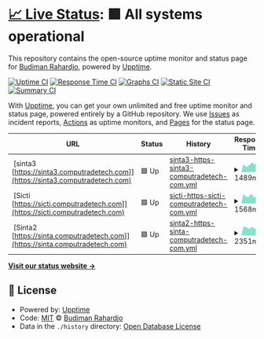 # [📈 Live Status](https://budimanr3101.github.io/uptime): <!--live status--> **🟩 All systems operational**

This repository contains the open-source uptime monitor and status page for [Budiman Rahardjo](https://budimanr3101.github.io/uptime), powered by [Upptime](https://github.com/upptime/upptime).

[![Uptime CI](https://github.com/budimanr3101/uptime/workflows/Uptime%20CI/badge.svg)](https://github.com/budimanr3101/uptime/actions?query=workflow%3A%22Uptime+CI%22)
[![Response Time CI](https://github.com/budimanr3101/uptime/workflows/Response%20Time%20CI/badge.svg)](https://github.com/budimanr3101/uptime/actions?query=workflow%3A%22Response+Time+CI%22)
[![Graphs CI](https://github.com/budimanr3101/uptime/workflows/Graphs%20CI/badge.svg)](https://github.com/budimanr3101/uptime/actions?query=workflow%3A%22Graphs+CI%22)
[![Static Site CI](https://github.com/budimanr3101/uptime/workflows/Static%20Site%20CI/badge.svg)](https://github.com/budimanr3101/uptime/actions?query=workflow%3A%22Static+Site+CI%22)
[![Summary CI](https://github.com/budimanr3101/uptime/workflows/Summary%20CI/badge.svg)](https://github.com/budimanr3101/uptime/actions?query=workflow%3A%22Summary+CI%22)

With [Upptime](https://upptime.js.org), you can get your own unlimited and free uptime monitor and status page, powered entirely by a GitHub repository. We use [Issues](https://github.com/budimanr3101/uptime/issues) as incident reports, [Actions](https://github.com/budimanr3101/uptime/actions) as uptime monitors, and [Pages](https://budimanr3101.github.io/uptime) for the status page.

<!--start: status pages-->
<!-- This summary is generated by Upptime (https://github.com/upptime/upptime) -->
<!-- Do not edit this manually, your changes will be overwritten -->
<!-- prettier-ignore -->
| URL | Status | History | Response Time | Uptime |
| --- | ------ | ------- | ------------- | ------ |
| <img alt="" src="https://favicons.githubusercontent.com/sinta3.computradetech.com" height="13"> [sinta3 [https://sinta3.computradetech.com]](https://sinta3.computradetech.com) | 🟩 Up | [sinta3-https-sinta3-computradetech-com.yml](https://github.com/budimanr3101/uptime/commits/HEAD/history/sinta3-https-sinta3-computradetech-com.yml) | <details><summary><img alt="Response time graph" src="./graphs/sinta3-https-sinta3-computradetech-com/response-time-week.png" height="20"> 1489ms</summary><br><a href="https://budimanr3101.github.io/uptime/history/sinta3-https-sinta3-computradetech-com"><img alt="Response time 1536" src="https://img.shields.io/endpoint?url=https%3A%2F%2Fraw.githubusercontent.com%2Fbudimanr3101%2Fuptime%2FHEAD%2Fapi%2Fsinta3-https-sinta3-computradetech-com%2Fresponse-time.json"></a><br><a href="https://budimanr3101.github.io/uptime/history/sinta3-https-sinta3-computradetech-com"><img alt="24-hour response time 1771" src="https://img.shields.io/endpoint?url=https%3A%2F%2Fraw.githubusercontent.com%2Fbudimanr3101%2Fuptime%2FHEAD%2Fapi%2Fsinta3-https-sinta3-computradetech-com%2Fresponse-time-day.json"></a><br><a href="https://budimanr3101.github.io/uptime/history/sinta3-https-sinta3-computradetech-com"><img alt="7-day response time 1489" src="https://img.shields.io/endpoint?url=https%3A%2F%2Fraw.githubusercontent.com%2Fbudimanr3101%2Fuptime%2FHEAD%2Fapi%2Fsinta3-https-sinta3-computradetech-com%2Fresponse-time-week.json"></a><br><a href="https://budimanr3101.github.io/uptime/history/sinta3-https-sinta3-computradetech-com"><img alt="30-day response time 1536" src="https://img.shields.io/endpoint?url=https%3A%2F%2Fraw.githubusercontent.com%2Fbudimanr3101%2Fuptime%2FHEAD%2Fapi%2Fsinta3-https-sinta3-computradetech-com%2Fresponse-time-month.json"></a><br><a href="https://budimanr3101.github.io/uptime/history/sinta3-https-sinta3-computradetech-com"><img alt="1-year response time 1536" src="https://img.shields.io/endpoint?url=https%3A%2F%2Fraw.githubusercontent.com%2Fbudimanr3101%2Fuptime%2FHEAD%2Fapi%2Fsinta3-https-sinta3-computradetech-com%2Fresponse-time-year.json"></a></details> | <details><summary><a href="https://budimanr3101.github.io/uptime/history/sinta3-https-sinta3-computradetech-com">100.00%</a></summary><a href="https://budimanr3101.github.io/uptime/history/sinta3-https-sinta3-computradetech-com"><img alt="All-time uptime 100.00%" src="https://img.shields.io/endpoint?url=https%3A%2F%2Fraw.githubusercontent.com%2Fbudimanr3101%2Fuptime%2FHEAD%2Fapi%2Fsinta3-https-sinta3-computradetech-com%2Fuptime.json"></a><br><a href="https://budimanr3101.github.io/uptime/history/sinta3-https-sinta3-computradetech-com"><img alt="24-hour uptime 100.00%" src="https://img.shields.io/endpoint?url=https%3A%2F%2Fraw.githubusercontent.com%2Fbudimanr3101%2Fuptime%2FHEAD%2Fapi%2Fsinta3-https-sinta3-computradetech-com%2Fuptime-day.json"></a><br><a href="https://budimanr3101.github.io/uptime/history/sinta3-https-sinta3-computradetech-com"><img alt="7-day uptime 100.00%" src="https://img.shields.io/endpoint?url=https%3A%2F%2Fraw.githubusercontent.com%2Fbudimanr3101%2Fuptime%2FHEAD%2Fapi%2Fsinta3-https-sinta3-computradetech-com%2Fuptime-week.json"></a><br><a href="https://budimanr3101.github.io/uptime/history/sinta3-https-sinta3-computradetech-com"><img alt="30-day uptime 100.00%" src="https://img.shields.io/endpoint?url=https%3A%2F%2Fraw.githubusercontent.com%2Fbudimanr3101%2Fuptime%2FHEAD%2Fapi%2Fsinta3-https-sinta3-computradetech-com%2Fuptime-month.json"></a><br><a href="https://budimanr3101.github.io/uptime/history/sinta3-https-sinta3-computradetech-com"><img alt="1-year uptime 100.00%" src="https://img.shields.io/endpoint?url=https%3A%2F%2Fraw.githubusercontent.com%2Fbudimanr3101%2Fuptime%2FHEAD%2Fapi%2Fsinta3-https-sinta3-computradetech-com%2Fuptime-year.json"></a></details>
| <img alt="" src="https://favicons.githubusercontent.com/sicti.computradetech.com" height="13"> [Sicti [https://sicti.computradetech.com]](https://sicti.computradetech.com) | 🟩 Up | [sicti-https-sicti-computradetech-com.yml](https://github.com/budimanr3101/uptime/commits/HEAD/history/sicti-https-sicti-computradetech-com.yml) | <details><summary><img alt="Response time graph" src="./graphs/sicti-https-sicti-computradetech-com/response-time-week.png" height="20"> 1568ms</summary><br><a href="https://budimanr3101.github.io/uptime/history/sicti-https-sicti-computradetech-com"><img alt="Response time 1570" src="https://img.shields.io/endpoint?url=https%3A%2F%2Fraw.githubusercontent.com%2Fbudimanr3101%2Fuptime%2FHEAD%2Fapi%2Fsicti-https-sicti-computradetech-com%2Fresponse-time.json"></a><br><a href="https://budimanr3101.github.io/uptime/history/sicti-https-sicti-computradetech-com"><img alt="24-hour response time 1768" src="https://img.shields.io/endpoint?url=https%3A%2F%2Fraw.githubusercontent.com%2Fbudimanr3101%2Fuptime%2FHEAD%2Fapi%2Fsicti-https-sicti-computradetech-com%2Fresponse-time-day.json"></a><br><a href="https://budimanr3101.github.io/uptime/history/sicti-https-sicti-computradetech-com"><img alt="7-day response time 1568" src="https://img.shields.io/endpoint?url=https%3A%2F%2Fraw.githubusercontent.com%2Fbudimanr3101%2Fuptime%2FHEAD%2Fapi%2Fsicti-https-sicti-computradetech-com%2Fresponse-time-week.json"></a><br><a href="https://budimanr3101.github.io/uptime/history/sicti-https-sicti-computradetech-com"><img alt="30-day response time 1570" src="https://img.shields.io/endpoint?url=https%3A%2F%2Fraw.githubusercontent.com%2Fbudimanr3101%2Fuptime%2FHEAD%2Fapi%2Fsicti-https-sicti-computradetech-com%2Fresponse-time-month.json"></a><br><a href="https://budimanr3101.github.io/uptime/history/sicti-https-sicti-computradetech-com"><img alt="1-year response time 1570" src="https://img.shields.io/endpoint?url=https%3A%2F%2Fraw.githubusercontent.com%2Fbudimanr3101%2Fuptime%2FHEAD%2Fapi%2Fsicti-https-sicti-computradetech-com%2Fresponse-time-year.json"></a></details> | <details><summary><a href="https://budimanr3101.github.io/uptime/history/sicti-https-sicti-computradetech-com">100.00%</a></summary><a href="https://budimanr3101.github.io/uptime/history/sicti-https-sicti-computradetech-com"><img alt="All-time uptime 100.00%" src="https://img.shields.io/endpoint?url=https%3A%2F%2Fraw.githubusercontent.com%2Fbudimanr3101%2Fuptime%2FHEAD%2Fapi%2Fsicti-https-sicti-computradetech-com%2Fuptime.json"></a><br><a href="https://budimanr3101.github.io/uptime/history/sicti-https-sicti-computradetech-com"><img alt="24-hour uptime 100.00%" src="https://img.shields.io/endpoint?url=https%3A%2F%2Fraw.githubusercontent.com%2Fbudimanr3101%2Fuptime%2FHEAD%2Fapi%2Fsicti-https-sicti-computradetech-com%2Fuptime-day.json"></a><br><a href="https://budimanr3101.github.io/uptime/history/sicti-https-sicti-computradetech-com"><img alt="7-day uptime 100.00%" src="https://img.shields.io/endpoint?url=https%3A%2F%2Fraw.githubusercontent.com%2Fbudimanr3101%2Fuptime%2FHEAD%2Fapi%2Fsicti-https-sicti-computradetech-com%2Fuptime-week.json"></a><br><a href="https://budimanr3101.github.io/uptime/history/sicti-https-sicti-computradetech-com"><img alt="30-day uptime 100.00%" src="https://img.shields.io/endpoint?url=https%3A%2F%2Fraw.githubusercontent.com%2Fbudimanr3101%2Fuptime%2FHEAD%2Fapi%2Fsicti-https-sicti-computradetech-com%2Fuptime-month.json"></a><br><a href="https://budimanr3101.github.io/uptime/history/sicti-https-sicti-computradetech-com"><img alt="1-year uptime 100.00%" src="https://img.shields.io/endpoint?url=https%3A%2F%2Fraw.githubusercontent.com%2Fbudimanr3101%2Fuptime%2FHEAD%2Fapi%2Fsicti-https-sicti-computradetech-com%2Fuptime-year.json"></a></details>
| <img alt="" src="https://favicons.githubusercontent.com/sinta.computradetech.com" height="13"> [Sinta2 [https://sinta.computradetech.com]](https://sinta.computradetech.com) | 🟩 Up | [sinta2-https-sinta-computradetech-com.yml](https://github.com/budimanr3101/uptime/commits/HEAD/history/sinta2-https-sinta-computradetech-com.yml) | <details><summary><img alt="Response time graph" src="./graphs/sinta2-https-sinta-computradetech-com/response-time-week.png" height="20"> 2351ms</summary><br><a href="https://budimanr3101.github.io/uptime/history/sinta2-https-sinta-computradetech-com"><img alt="Response time 2521" src="https://img.shields.io/endpoint?url=https%3A%2F%2Fraw.githubusercontent.com%2Fbudimanr3101%2Fuptime%2FHEAD%2Fapi%2Fsinta2-https-sinta-computradetech-com%2Fresponse-time.json"></a><br><a href="https://budimanr3101.github.io/uptime/history/sinta2-https-sinta-computradetech-com"><img alt="24-hour response time 2361" src="https://img.shields.io/endpoint?url=https%3A%2F%2Fraw.githubusercontent.com%2Fbudimanr3101%2Fuptime%2FHEAD%2Fapi%2Fsinta2-https-sinta-computradetech-com%2Fresponse-time-day.json"></a><br><a href="https://budimanr3101.github.io/uptime/history/sinta2-https-sinta-computradetech-com"><img alt="7-day response time 2351" src="https://img.shields.io/endpoint?url=https%3A%2F%2Fraw.githubusercontent.com%2Fbudimanr3101%2Fuptime%2FHEAD%2Fapi%2Fsinta2-https-sinta-computradetech-com%2Fresponse-time-week.json"></a><br><a href="https://budimanr3101.github.io/uptime/history/sinta2-https-sinta-computradetech-com"><img alt="30-day response time 2521" src="https://img.shields.io/endpoint?url=https%3A%2F%2Fraw.githubusercontent.com%2Fbudimanr3101%2Fuptime%2FHEAD%2Fapi%2Fsinta2-https-sinta-computradetech-com%2Fresponse-time-month.json"></a><br><a href="https://budimanr3101.github.io/uptime/history/sinta2-https-sinta-computradetech-com"><img alt="1-year response time 2521" src="https://img.shields.io/endpoint?url=https%3A%2F%2Fraw.githubusercontent.com%2Fbudimanr3101%2Fuptime%2FHEAD%2Fapi%2Fsinta2-https-sinta-computradetech-com%2Fresponse-time-year.json"></a></details> | <details><summary><a href="https://budimanr3101.github.io/uptime/history/sinta2-https-sinta-computradetech-com">100.00%</a></summary><a href="https://budimanr3101.github.io/uptime/history/sinta2-https-sinta-computradetech-com"><img alt="All-time uptime 100.00%" src="https://img.shields.io/endpoint?url=https%3A%2F%2Fraw.githubusercontent.com%2Fbudimanr3101%2Fuptime%2FHEAD%2Fapi%2Fsinta2-https-sinta-computradetech-com%2Fuptime.json"></a><br><a href="https://budimanr3101.github.io/uptime/history/sinta2-https-sinta-computradetech-com"><img alt="24-hour uptime 100.00%" src="https://img.shields.io/endpoint?url=https%3A%2F%2Fraw.githubusercontent.com%2Fbudimanr3101%2Fuptime%2FHEAD%2Fapi%2Fsinta2-https-sinta-computradetech-com%2Fuptime-day.json"></a><br><a href="https://budimanr3101.github.io/uptime/history/sinta2-https-sinta-computradetech-com"><img alt="7-day uptime 100.00%" src="https://img.shields.io/endpoint?url=https%3A%2F%2Fraw.githubusercontent.com%2Fbudimanr3101%2Fuptime%2FHEAD%2Fapi%2Fsinta2-https-sinta-computradetech-com%2Fuptime-week.json"></a><br><a href="https://budimanr3101.github.io/uptime/history/sinta2-https-sinta-computradetech-com"><img alt="30-day uptime 100.00%" src="https://img.shields.io/endpoint?url=https%3A%2F%2Fraw.githubusercontent.com%2Fbudimanr3101%2Fuptime%2FHEAD%2Fapi%2Fsinta2-https-sinta-computradetech-com%2Fuptime-month.json"></a><br><a href="https://budimanr3101.github.io/uptime/history/sinta2-https-sinta-computradetech-com"><img alt="1-year uptime 100.00%" src="https://img.shields.io/endpoint?url=https%3A%2F%2Fraw.githubusercontent.com%2Fbudimanr3101%2Fuptime%2FHEAD%2Fapi%2Fsinta2-https-sinta-computradetech-com%2Fuptime-year.json"></a></details>

<!--end: status pages-->

[**Visit our status website →**](https://budimanr3101.github.io/uptime)

## 📄 License

- Powered by: [Upptime](https://github.com/upptime/upptime)
- Code: [MIT](./LICENSE) © [Budiman Rahardjo](https://budimanr3101.github.io/uptime)
- Data in the `./history` directory: [Open Database License](https://opendatacommons.org/licenses/odbl/1-0/)
